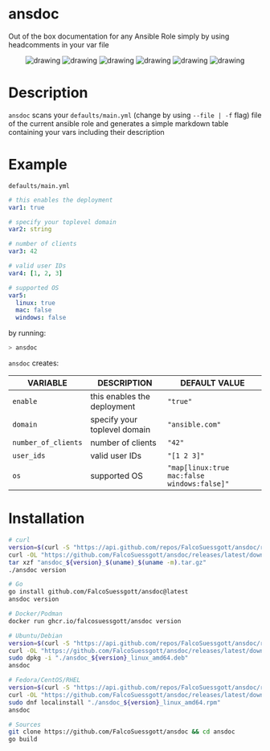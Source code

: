 # ansdoc
Out of the box documentation for any Ansible Role simply by using headcomments in your var file

<div align="center">

<img src="https://github.com/FalcoSuessgott/ansdoc/actions/workflows/test.yml/badge.svg" alt="drawing"/>
<img src="https://github.com/FalcoSuessgott/ansdoc/actions/workflows/lint.yml/badge.svg" alt="drawing"/>
<img src="https://codecov.io/gh/FalcoSuessgott/ansdoc/branch/main/graph/badge.svg" alt="drawing"/>
<img src="https://img.shields.io/github/downloads/FalcoSuessgott/ansdoc/total.svg" alt="drawing"/>
<img src="https://img.shields.io/github/v/release/FalcoSuessgott/ansdoc" alt="drawing"/>
<img src="https://img.shields.io/docker/pulls/falcosuessgott/ansdoc" alt="drawing"/>
</div>

# Description
`ansdoc` scans your `defaults/main.yml` (change by using `--file | -f` flag) file of the current ansible role and generates a simple markdown table containing your vars including their description

# Example
`defaults/main.yml`
```yaml
# this enables the deployment
var1: true

# specify your toplevel domain
var2: string

# number of clients
var3: 42 

# valid user IDs
var4: [1, 2, 3]

# supported OS
var5:
  linux: true
  mac: false
  windows: false
```

by running:

```bash
> ansdoc
```

`ansdoc` creates:

|      VARIABLE       |         DESCRIPTION          |                DEFAULT VALUE                |
|---------------------|------------------------------|---------------------------------------------|
| `enable`            | this enables the deployment  | `"true"`                                    |
| `domain`            | specify your toplevel domain | `"ansible.com"`                             |
| `number_of_clients` | number of clients            | `"42"`                                      |
| `user_ids`          | valid user IDs               | `"[1 2 3]"`                                 |
| `os`                | supported OS                 | `"map[linux:true mac:false windows:false]"` |

# Installation
```bash
# curl
version=$(curl -S "https://api.github.com/repos/FalcoSuessgott/ansdoc/releases/latest" | jq -r '.tag_name[1:]')
curl -OL "https://github.com/FalcoSuessgott/ansdoc/releases/latest/download/ansdoc_${version}_$(uname)_$(uname -m).tar.gz"
tar xzf "ansdoc_${version}_$(uname)_$(uname -m).tar.gz"
./ansdoc version

# Go 
go install github.com/FalcoSuessgott/ansdoc@latest
ansdoc version

# Docker/Podman
docker run ghcr.io/falcosuessgott/ansdoc version

# Ubuntu/Debian
version=$(curl -S "https://api.github.com/repos/FalcoSuessgott/ansdoc/releases/latest" | jq -r '.tag_name[1:]')
curl -OL "https://github.com/FalcoSuessgott/ansdoc/releases/latest/download/ansdoc_${version}_linux_amd64.deb"
sudo dpkg -i "./ansdoc_${version}_linux_amd64.deb"
ansdoc

# Fedora/CentOS/RHEL
version=$(curl -S "https://api.github.com/repos/FalcoSuessgott/ansdoc/releases/latest" | jq -r '.tag_name[1:]')
curl -OL "https://github.com/FalcoSuessgott/ansdoc/releases/latest/download/ansdoc_${version}_linux_amd64.rpm"
sudo dnf localinstall "./ansdoc_${version}_linux_amd64.rpm"
ansdoc

# Sources
git clone https://github.com/FalcoSuessgott/ansdoc && cd ansdoc
go build 
```